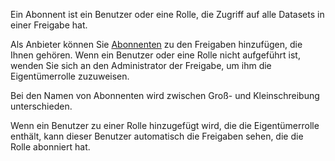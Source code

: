 Ein Abonnent ist ein Benutzer oder eine Rolle, die Zugriff auf alle Datasets in einer Freigabe hat.

Als Anbieter können Sie [Abonnenten](hdx1681040827922.md) zu den Freigaben hinzufügen, die Ihnen gehören. Wenn ein Benutzer oder eine Rolle nicht aufgeführt ist, wenden Sie sich an den Administrator der Freigabe, um ihm die Eigentümerrolle zuzuweisen.

Bei den Namen von Abonnenten wird zwischen Groß- und Kleinschreibung unterschieden.

Wenn ein Benutzer zu einer Rolle hinzugefügt wird, die die Eigentümerrolle enthält, kann dieser Benutzer automatisch die Freigaben sehen, die die Rolle abonniert hat.
